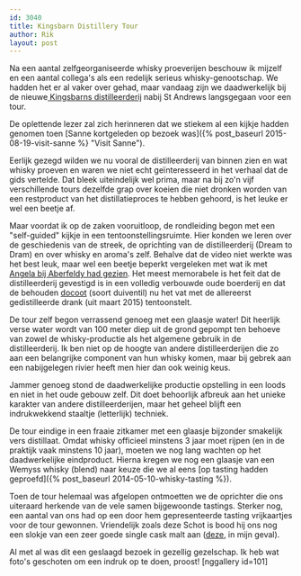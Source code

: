 ```yaml
---
id: 3040
title: Kingsbarn Distillery Tour
author: Rik
layout: post
---
```

Na een aantal zelfgeorganiseerde whisky proeverijen beschouw ik mijzelf en een aantal collega's als een redelijk serieus whisky-genootschap. We hadden het er al vaker over gehad, maar vandaag zijn we daadwerkelijk bij de nieuwe[ Kingsbarns distilleerderij](http://www.kingsbarnsdistillery.com/distillery/) nabij St Andrews langsgegaan voor een tour.

De oplettende lezer zal zich herinneren dat we stiekem al een kijkje hadden genomen toen [Sanne kortgeleden op bezoek was]({% post_baseurl 2015-08-19-visit-sanne %} "Visit Sanne").

Eerlijk gezegd wilden we nu vooral de distilleerderij van binnen zien en wat whisky proeven en waren we niet echt geïnteresseerd in het verhaal dat de gids vertelde. Dat bleek uiteindelijk wel prima, maar na bij zo'n vijf verschillende tours dezelfde grap over koeien die niet dronken worden van een restproduct van het distillatieproces te hebben gehoord, is het leuke er wel een beetje af.

Maar voordat ik op de zaken vooruitloop, de rondleiding begon met een "self-guided" kijkje in een tentoonstellingsruimte. Hier konden we leren over de geschiedenis van de streek, de oprichting van de distilleerderij (Dream to Dram) en over whisky en aroma's zelf. Behalve dat de video niet werkte was het best leuk, maar wel een beetje beperkt vergeleken met wat ik met [Angela bij Aberfeldy had gezien](?p=2131 "Bezoek Angela"). Het meest memorabele is het feit dat de distilleerderij gevestigd is in een volledig verbouwde oude boerderij en dat de behouden [docoot](https://en.wikipedia.org/wiki/Dovecote) (soort duiventil) nu het vat met de allereerst gedistilleerde drank (uit maart 2015) tentoonstelt.

De tour zelf begon verrassend genoeg met een glaasje water! Dit heerlijk verse water wordt van 100 meter diep uit de grond gepompt ten behoeve van zowel de whisky-productie als het algemene gebruik in de distilleerderij. Ik ben niet op de hoogte van andere distilleerderijen die zo aan een belangrijke component van hun whisky komen, maar bij gebrek aan een nabijgelegen rivier heeft men hier dan ook weinig keus.

Jammer genoeg stond de daadwerkelijke productie opstelling in een loods en niet in het oude gebouw zelf. Dit doet behoorlijk afbreuk aan het unieke karakter van andere distilleerderijen, maar het geheel blijft een indrukwekkend staaltje (letterlijk) techniek.

De tour eindige in een fraaie zitkamer met een glaasje bijzonder smakelijk vers distillaat. Omdat whisky officieel minstens 3 jaar moet rijpen (en in de praktijk vaak minstens 10 jaar), moeten we nog lang wachten op het daadwerkelijke eindproduct. Hierna kregen we nog een glaasje van een Wemyss whisky (blend) naar keuze die we al eens [op tasting hadden geproefd]({% post_baseurl 2014-05-10-whisky-tasting %}).

Toen de tour helemaal was afgelopen ontmoetten we de oprichter die ons uiteraard herkende van de vele samen bijgewoonde tastings. Sterker nog, een aantal van ons had op een door hem gepresenteerde tasting vrijkaartjes voor de tour gewonnen. Vriendelijk zoals deze Schot is bood hij ons nog een slokje van een zeer goede single cask malt aan ([deze](http://www.kingsbarnsdistillery.com/shop/product/waves-of-pepper-70cl), in mijn geval).

Al met al was dit een geslaagd bezoek in gezellig gezelschap. Ik heb wat foto's geschoten om een indruk op te doen, proost!
[nggallery id=101]